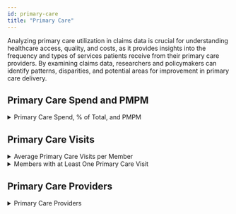 ```yaml
---
id: primary-care
title: "Primary Care"
---
```


Analyzing primary care utilization in claims data is crucial for understanding healthcare access, quality, and costs, as it provides insights into the frequency and types of services patients receive from their primary care providers. By examining claims data, researchers and policymakers can identify patterns, disparities, and potential areas for improvement in primary care delivery.


## Primary Care Spend and PMPM


<details>
  <summary>Primary Care Spend, % of Total, and PMPM </summary>

```sql
with primary_care as (
select 
m.data_source
,TO_CHAR(claim_start_date, 'YYYYMM') AS year_month
,sum(paid_amount) as primary_care_paid_amount
from core.medical_claim m
inner join core.practitioner p on coalesce(m.rendering_npi,m.billing_npi) = p.npi
inner join financial_pmpm.member_months mm on m.patient_id = mm.patient_id
and
m.data_source = mm.data_source
and
to_char(m.claim_start_date, 'YYYYMM') = mm.year_month
where service_category_2 in ('Office Visit','Outpatient Hospital or Clinic')
and
p.specialty in ('Family Medicine','Internal Medicine','Obstetrics & Gynecology','Pediatric Medicine','Physician Assistant','Nurse Practitioner')
group by TO_CHAR(claim_start_date, 'YYYYMM')
,m.data_source
)

,total_cost as 
(
select data_source
,year_month
,sum(total_paid) as total_paid
from financial_pmpm.pmpm_prep
group by data_source
,year_month
)

select pmpm.data_source
,pmpm.year_month
,cast(pc.primary_care_paid_amount as decimal(18,2)) as primary_care_paid_amount
,cast(tc.total_paid as decimal(18,2)) as total_paid
,cast(pc.primary_care_paid_amount/tc.total_paid  as decimal(18,2)) primary_care_percent_of_total
,cast(pc.primary_care_paid_amount/pmpm.member_months as decimal(18,2)) as primary_care_pmpm
from financial_pmpm.pmpm_payer pmpm
left join primary_care pc on pmpm.data_source = pc.data_source
and
pmpm.year_month = pc.year_month
left join total_cost tc on pmpm.data_source = tc.data_source
and
pmpm.year_month = tc.year_month
order by 
pmpm.data_source
,pmpm.year_month
```
</details>


## Primary Care Visits

<details>
  <summary>Average Primary Care Visits per Member </summary>

```sql
with primary_care as 
(
select 
m.data_source
,TO_CHAR(claim_start_date, 'YYYY') AS year_nbr
,count(distinct claim_id) as visit_count
,m.patient_id
from core.medical_claim m
inner join core.practitioner p on coalesce(m.rendering_npi,m.billing_npi) = p.npi
inner join financial_pmpm.member_months mm on m.patient_id = mm.patient_id
and
m.data_source = mm.data_source
and
to_char(m.claim_start_date, 'YYYYMM') = mm.year_month
where service_category_2 in ('Office Visit','Outpatient Hospital or Clinic')
and
p.specialty in ('Family Medicine','Internal Medicine','Obstetrics & Gynecology','Pediatric Medicine','Physician Assistant','Nurse Practitioner')
group by TO_CHAR(claim_start_date, 'YYYY')
,m.data_source
,m.patient_id
)

,member_year as (
select distinct data_source
,left(year_month,4) as year_nbr
,patient_id
from financial_pmpm.pmpm_prep pmpm
)

select my.data_source
,my.year_nbr
,sum(pc.visit_count) as primary_visit_count
,count(distinct my.patient_id) as member_count
,sum(pc.visit_count)/count(distinct my.patient_id) as primary_care_visits_per_member
from member_year my
left join primary_care pc on my.data_source = pc.data_source
and
my.year_nbr = pc.year_nbr
and
my.patient_id = pc.patient_id
group by 
my.data_source
,my.year_nbr
```
</details>

<details>
  <summary>Members with at Least One Primary Care Visit</summary>

```sql

with primary_care as 
(
select 
m.data_source
,TO_CHAR(claim_start_date, 'YYYY') AS year_nbr
,count(distinct claim_id) as visit_count
,m.patient_id
from core.medical_claim m
inner join core.practitioner p on coalesce(m.rendering_npi,m.billing_npi) = p.npi
inner join financial_pmpm.member_months mm on m.patient_id = mm.patient_id
and
m.data_source = mm.data_source
and
to_char(m.claim_start_date, 'YYYYMM') = mm.year_month
where service_category_2 in ('Office Visit','Outpatient Hospital or Clinic')
and
p.specialty in ('Family Medicine','Internal Medicine','Obstetrics & Gynecology','Pediatric Medicine','Physician Assistant','Nurse Practitioner')
group by TO_CHAR(claim_start_date, 'YYYY')
,m.data_source
,m.patient_id
)

,member_year as (
select distinct data_source
,left(year_month,4) as year_nbr
,patient_id
from financial_pmpm.pmpm_prep pmpm
)

select my.data_source
,my.year_nbr
,sum(case when pc.visit_count >= 1 then 1 else 0 end) as at_least_one_pc_visit
,count(*) as member_count
,sum(case when pc.visit_count >= 1 then 1 else 0 end)/count(*)  as percent_at_least_one_pc_visit
from member_year my
left join primary_care pc on my.data_source = pc.data_source
and
my.year_nbr = pc.year_nbr
and
my.patient_id = pc.patient_id
group by 
my.data_source
,my.year_nbr
;
```

</details>

## Primary Care Providers

<details>
  <summary>Primary Care Providers</summary>

```sql
select 
coalesce(m.rendering_npi,m.billing_npi) as primary_care_provider_npi
,p.provider_first_name || ' '|| provider_last_name as primary_care_provider_name
,count(distinct claim_id) as visit_count
,sum(paid_amount) as paid_amount
from core.medical_claim m
inner join core.practitioner p on coalesce(m.rendering_npi,m.billing_npi) = p.npi
where service_category_2 in ('Office Visit','Outpatient Hospital or Clinic')
and
p.specialty in ('Family Medicine','Internal Medicine','Obstetrics & Gynecology','Pediatric Medicine','Physician Assistant','Nurse Practitioner')
group by coalesce(m.rendering_npi,m.billing_npi) 
,p.provider_first_name || ' '|| provider_last_name
order by visit_count desc
```
</details>